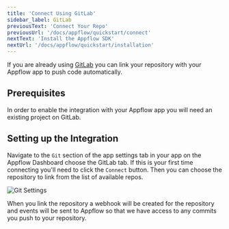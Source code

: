 ```yaml
---
title: 'Connect Using GitLab'
sidebar_label: GitLab
previousText: 'Connect Your Repo'
previousUrl: '/docs/appflow/quickstart/connect'
nextText: 'Install the Appflow SDK'
nextUrl: '/docs/appflow/quickstart/installation'
---
```


If you are already using [GitLab](https://gitlab.com/)
you can link your repository with your Appflow app to push code automatically.

## Prerequisites
In order to enable the integration with your Appflow app you will need an existing project on
GitLab. 

## Setting up the Integration
Navigate to the `Git` section of the app settings tab in your app on the
Appflow Dashboard choose the GitLab tab. If this is your first time connecting
you'll need to click the `Connect` button.
Then you can choose the repository to link from the list of available repos.

![Git Settings](/docs/assets/img/appflow/gitlab-connect-app.png)

When you link the repository a webhook will be created for the repository
and events will be sent to Appflow so that we have access to any commits you
push to your repository.
